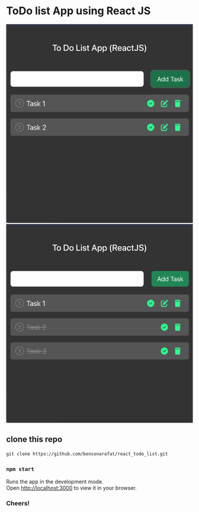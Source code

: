 # ToDo list App using React JS

![ScreenShot](/screenshots/1.png)
![ScreenShot](/screenshots/2.png)

## clone this repo

```
git clone https://github.com/bensonarafat/react_todo_list.git
```

### `npm start`

Runs the app in the development mode.\
Open [http://localhost:3000](http://localhost:3000) to view it in your browser.

### Cheers! 